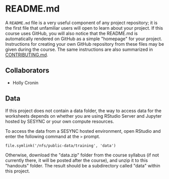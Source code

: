 # README.md

A `README.md` file is a very useful component of any project
repository; it is the first file that unfamiliar users will open to
learn about your project. If this course uses GitHub, you will also
notice that the README.md is automatically rendered on GitHub as a
simple "homepage" for your project. Instructions for creating your own
GitHub repository from these files may be given during the course. The
same instructions are also summarized in [CONTRIBUTING.md].


## Collaborators

- Holly Cronin

## Data

If this project does not contain a data folder, the way to access data
for the worksheets depends on whether you are using RStudio Server and
Jupyter hosted by SESYNC or your own compute resources.

To access the data from a SESYNC hosted environment, open RStudio and
enter the following command at the `>` prompt.

```
file.symlink('/nfs/public-data/training', 'data')
```

Otherwise, download the "data.zip" folder from the course syllabus (if
not currently there, it will be posted after the course), and unzip it
to this "handouts" folder. The result should be a subdirectory called
"data" within this project.

[CONTRIBUTING.md]: CONTRIBUTING.md
